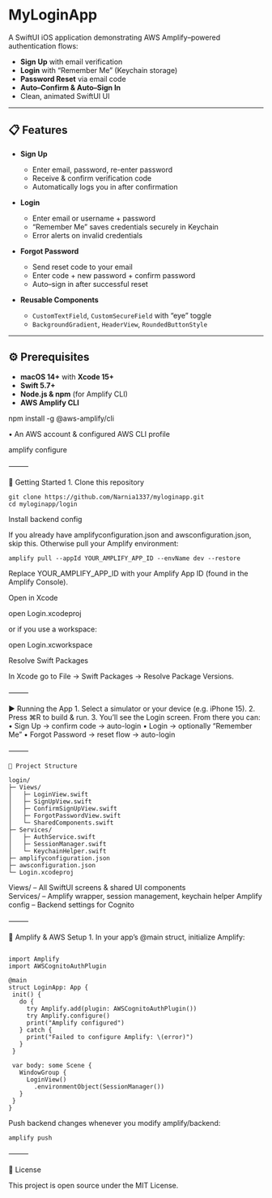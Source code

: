 # MyLoginApp

A SwiftUI iOS application demonstrating AWS Amplify–powered authentication flows:

- **Sign Up** with email verification  
- **Login** with “Remember Me” (Keychain storage)  
- **Password Reset** via email code  
- **Auto–Confirm & Auto–Sign In**  
- Clean, animated SwiftUI UI  

---

## 📋 Features

- **Sign Up**  
  - Enter email, password, re-enter password  
  - Receive & confirm verification code  
  - Automatically logs you in after confirmation  

- **Login**  
  - Enter email or username + password  
  - “Remember Me” saves credentials securely in Keychain  
  - Error alerts on invalid credentials  

- **Forgot Password**  
  - Send reset code to your email  
  - Enter code + new password + confirm password  
  - Auto–sign in after successful reset  

- **Reusable Components**  
  - `CustomTextField`, `CustomSecureField` with “eye” toggle  
  - `BackgroundGradient`, `HeaderView`, `RoundedButtonStyle`  

---

## ⚙️ Prerequisites

- **macOS 14+** with **Xcode 15+**  
- **Swift 5.7+**  
- **Node.js & npm** (for Amplify CLI)  
- **AWS Amplify CLI**


  
npm install -g @aws-amplify/cli

•	An AWS account & configured AWS CLI profile

amplify configure


⸻

🚀 Getting Started
	1.	Clone this repository
 
```
git clone https://github.com/Narnia1337/myloginapp.git
cd myloginapp/login
```


Install backend config

If you already have amplifyconfiguration.json and awsconfiguration.json, skip this.
Otherwise pull your Amplify environment:

```
amplify pull --appId YOUR_AMPLIFY_APP_ID --envName dev --restore
```

Replace YOUR_AMPLIFY_APP_ID with your Amplify App ID (found in the Amplify Console).

Open in Xcode

open Login.xcodeproj

or if you use a workspace:

open Login.xcworkspace

Resolve Swift Packages

In Xcode go to File → Swift Packages → Resolve Package Versions.

⸻

▶️ Running the App
	1.	Select a simulator or your device (e.g. iPhone 15).
	2.	Press ⌘R to build & run.
	3.	You’ll see the Login screen. From there you can:
	•	Sign Up → confirm code → auto-login
	•	Login → optionally “Remember Me”
	•	Forgot Password → reset flow → auto-login

⸻
```
🔧 Project Structure

login/
├─ Views/
│   ├─ LoginView.swift
│   ├─ SignUpView.swift
│   ├─ ConfirmSignUpView.swift
│   ├─ ForgotPasswordView.swift
│   └─ SharedComponents.swift
├─ Services/
│   ├─ AuthService.swift
│   ├─ SessionManager.swift
│   └─ KeychainHelper.swift
├─ amplifyconfiguration.json
├─ awsconfiguration.json
└─ Login.xcodeproj
```
	
 Views/ – All SwiftUI screens & shared UI components	
 Services/ – Amplify wrapper, session management, keychain helper
 Amplify config – Backend settings for Cognito

⸻

🔑 Amplify & AWS Setup
	1.	In your app’s @main struct, initialize Amplify:
 ```

import Amplify
import AWSCognitoAuthPlugin

@main
struct LoginApp: App {
  init() {
    do {
      try Amplify.add(plugin: AWSCognitoAuthPlugin())
      try Amplify.configure()
      print("Amplify configured")
    } catch {
      print("Failed to configure Amplify: \(error)")
    }
  }

  var body: some Scene {
    WindowGroup {
      LoginView()
        .environmentObject(SessionManager())
    }
  }
}
```


Push backend changes whenever you modify amplify/backend:

```
amplify push
```


⸻

📄 License

This project is open source under the MIT License.

